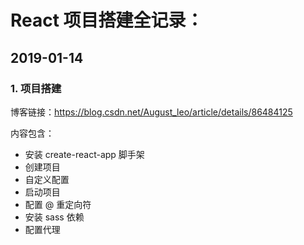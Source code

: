 # React 项目搭建全记录：

## 2019-01-14

### 1. 项目搭建

博客链接：https://blog.csdn.net/August_leo/article/details/86484125

内容包含：

- 安装 create-react-app 脚手架
- 创建项目
- 自定义配置
- 启动项目
- 配置 @ 重定向符
- 安装 sass 依赖
- 配置代理

